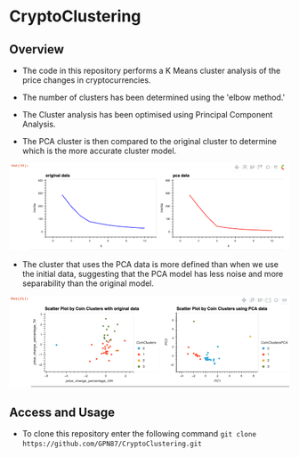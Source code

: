 # CryptoClustering
## Overview
- The code in this repository performs a K Means cluster analysis of the price changes in cryptocurrencies. 

- The number of clusters has been determined using the 'elbow method.'

- The Cluster analysis has been optimised using Principal Component Analysis.

- The PCA cluster is then compared to the original cluster to determine which is the more accurate cluster model.

![elbow](Resources/elbow.png)

- The cluster that uses the PCA data is more defined than when we use the initial data, suggesting that the PCA model has less noise and more separability than the original model.

![cluster](Resources/cluster.png)

## Access and Usage
- To clone this repository enter the following command ``git clone https://github.com/GPN87/CryptoClustering.git``